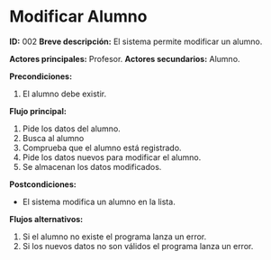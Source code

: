 # Modificar Alumno

**ID:** 002
**Breve descripción:** El sistema permite modificar un alumno.

**Actores principales:** Profesor.
**Actores secundarios:** Alumno.

**Precondiciones:**
1. El alumno debe existir.

**Flujo principal:**
1. Pide los datos del alumno.
2. Busca al alumno
3. Comprueba que el alumno está registrado.
4. Pide los datos nuevos para modificar el alumno.
5. Se almacenan los datos modificados.

**Postcondiciones:**
* El sistema modifica un alumno en la lista.

**Flujos alternativos:**
1. Si el alumno no existe el programa lanza un error.
2. Si los nuevos datos no son válidos el programa lanza un error.
